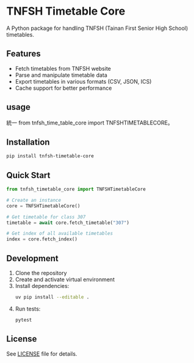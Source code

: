 # TNFSH Timetable Core

A Python package for handling TNFSH (Tainan First Senior High School) timetables.

## Features

- Fetch timetables from TNFSH website
- Parse and manipulate timetable data
- Export timetables in various formats (CSV, JSON, ICS)
- Cache support for better performance

## usage

統一 from tnfsh_time_table_core import TNFSHTIMETABLECORE。

## Installation

```bash
pip install tnfsh-timetable-core
```

## Quick Start

```python
from tnfsh_timetable_core import TNFSHTimetableCore

# Create an instance
core = TNFSHTimetableCore()

# Get timetable for class 307
timetable = await core.fetch_timetable("307")

# Get index of all available timetables
index = core.fetch_index()
```

## Development

1. Clone the repository
2. Create and activate virtual environment
3. Install dependencies:
   ```bash
   uv pip install --editable .
   ```
4. Run tests:
   ```bash
   pytest
   ```

## License

See [LICENSE](LICENSE) file for details.

